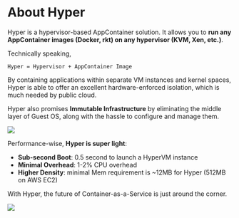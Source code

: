 # About Hyper

Hyper is a hypervisor-based AppContainer solution. It allows you to **run any AppContainer images (Docker, rkt) on any hypervisor (KVM, Xen, etc.)**.

Technically speaking,

    Hyper = Hypervisor + AppContainer Image

By containing applications within separate VM instances and kernel spaces, Hyper is able to offer an excellent hardware-enforced isolation, which is much needed by public cloud.

Hyper also promises **Immutable Infrastructure** by eliminating the middle layer of Guest OS, along with the hassle to configure and manage them.

![](https://trello-attachments.s3.amazonaws.com/55545e127c7cbe0ec5b82f2b/1095x362/558bcbf7a1ab7aa4b4753b1232d3886f/IaaS_vs_CaaS.png)

Performance-wise, **Hyper is super light**:

- **Sub-second Boot**: 0.5 second to launch a HyperVM instance
- **Minimal Overhead**: 1-2% CPU overhead
- **Higher Density**: minimal Mem requirement is ~12MB for Hyper (512MB on AWS EC2)

With Hyper, the future of Container-as-a-Service  is just around the corner.

![](https://trello-attachments.s3.amazonaws.com/552ba9ad83b51945d06ef23b/940x238/9e7346bfd21bc756361c70d8397e76f2/upload_2015-04-13_at_7.58.15_pm.png)



